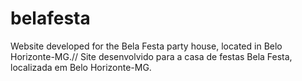 # belafesta
Website developed for the Bela Festa party house, located in Belo Horizonte-MG.// Site desenvolvido para a casa de festas Bela Festa, localizada em Belo Horizonte-MG.
